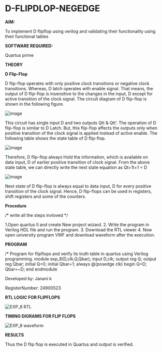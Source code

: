 # D-FLIPDLOP-NEGEDGE

**AIM:**

To implement  D flipflop using verilog and validating their functionality using their functional tables

**SOFTWARE REQUIRED:**

Quartus prime

**THEORY**

**D Flip-Flop**

D flip-flop operates with only positive clock transitions or negative clock transitions. Whereas, D latch operates with enable signal. That means, the output of D flip-flop is insensitive to the changes in the input, D except for active transition of the clock signal. The circuit diagram of D flip-flop is shown in the following figure.

![image](https://github.com/naavaneetha/D-FLIPDLOP-NEGEDGE/assets/154305477/48c81fe8-bc3f-40e7-95e2-519fc155ad51)

This circuit has single input D and two outputs Qtt & Qtt’. The operation of D flip-flop is similar to D Latch. But, this flip-flop affects the outputs only when positive transition of the clock signal is applied instead of active enable. The following table shows the state table of D flip-flop.

![image](https://github.com/naavaneetha/D-FLIPDLOP-NEGEDGE/assets/154305477/e5f3fda7-68ec-4a3a-a0a4-cf6f9cc4ab55)

Therefore, D flip-flop always Hold the information, which is available on data input, D of earlier positive transition of clock signal. From the above state table, we can directly write the next state equation as Qt+1t+1 = D

![image](https://github.com/naavaneetha/D-FLIPDLOP-NEGEDGE/assets/154305477/8592c0d8-2917-4142-91b9-d6c30dd891d2)

Next state of D flip-flop is always equal to data input, D for every positive transition of the clock signal. Hence, D flip-flops can be used in registers, shift registers and some of the counters.

**Procedure**

/* write all the steps invloved */

1.Open quartus II and create New project wizard. 2. Write the program in Verilog HDL
file and run the program. 3. Download the RTL viewer 4. Now open university program
VWF and download waveform after the execution.

**PROGRAM**

/* Program for flipflops and verify its truth table in quartus using Verilog programming.
module exp_8(D,clk,Q,Qbar);
input D,clk;
output reg Q;
output reg Qbar;
initial Q=0;
initial Qbar=1;
always @(posedge clk)
begin
Q=D;
Qbar=~D;
end
endmodule

 Developed by: Janani k
 
 RegisterNumber: 24900523

**RTL LOGIC FOR FLIPFLOPS**

![EXP_8 RTL](https://github.com/user-attachments/assets/d1dcf184-6e4a-4534-8637-f109b5d12b2f)


**TIMING DIGRAMS FOR FLIP FLOPS**

![EXP_8 waveform](https://github.com/user-attachments/assets/778ed455-59f2-46da-a528-cd2849cc5f38)

**RESULTS**

Thus the D flip flop is executed in Quartus and output is verified.
